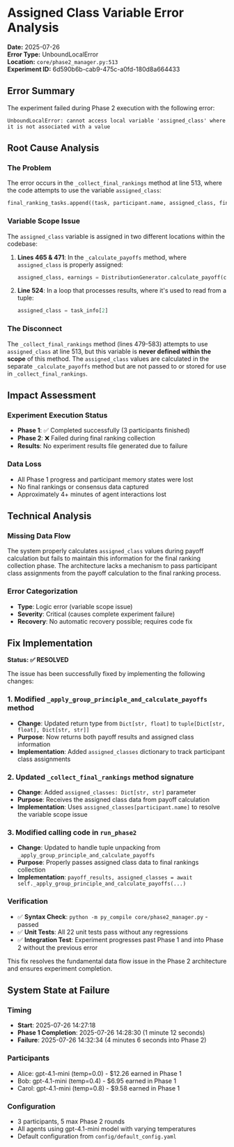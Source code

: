 # Assigned Class Variable Error Analysis

**Date:** 2025-07-26  
**Error Type:** UnboundLocalError  
**Location:** `core/phase2_manager.py:513`  
**Experiment ID:** 6d590b6b-cab9-475c-a0fd-180d8a664433

## Error Summary

The experiment failed during Phase 2 execution with the following error:
```
UnboundLocalError: cannot access local variable 'assigned_class' where it is not associated with a value
```

## Root Cause Analysis

### The Problem
The error occurs in the `_collect_final_rankings` method at line 513, where the code attempts to use the variable `assigned_class`:

```python
final_ranking_tasks.append((task, participant.name, assigned_class, final_earnings, context.memory, updated_context.bank_balance))
```

### Variable Scope Issue
The `assigned_class` variable is assigned in two different locations within the codebase:

1. **Lines 465 & 471**: In the `_calculate_payoffs` method, where `assigned_class` is properly assigned:
   ```python
   assigned_class, earnings = DistributionGenerator.calculate_payoff(chosen_distribution)
   ```

2. **Line 524**: In a loop that processes results, where it's used to read from a tuple:
   ```python
   assigned_class = task_info[2]
   ```

### The Disconnect
The `_collect_final_rankings` method (lines 479-583) attempts to use `assigned_class` at line 513, but this variable is **never defined within the scope** of this method. The `assigned_class` values are calculated in the separate `_calculate_payoffs` method but are not passed to or stored for use in `_collect_final_rankings`.

## Impact Assessment

### Experiment Execution Status
- **Phase 1**: ✅ Completed successfully (3 participants finished)
- **Phase 2**: ❌ Failed during final ranking collection
- **Results**: No experiment results file generated due to failure

### Data Loss
- All Phase 1 progress and participant memory states were lost
- No final rankings or consensus data captured
- Approximately 4+ minutes of agent interactions lost

## Technical Analysis

### Missing Data Flow
The system properly calculates `assigned_class` values during payoff calculation but fails to maintain this information for the final ranking collection phase. The architecture lacks a mechanism to pass participant class assignments from the payoff calculation to the final ranking process.

### Error Categorization
- **Type**: Logic error (variable scope issue)
- **Severity**: Critical (causes complete experiment failure)
- **Recovery**: No automatic recovery possible; requires code fix

## Fix Implementation

**Status: ✅ RESOLVED**

The issue has been successfully fixed by implementing the following changes:

### 1. Modified `_apply_group_principle_and_calculate_payoffs` method
- **Change**: Updated return type from `Dict[str, float]` to `tuple[Dict[str, float], Dict[str, str]]`
- **Purpose**: Now returns both payoff results and assigned class information
- **Implementation**: Added `assigned_classes` dictionary to track participant class assignments

### 2. Updated `_collect_final_rankings` method signature
- **Change**: Added `assigned_classes: Dict[str, str]` parameter
- **Purpose**: Receives the assigned class data from payoff calculation
- **Implementation**: Uses `assigned_classes[participant.name]` to resolve the variable scope issue

### 3. Modified calling code in `run_phase2`
- **Change**: Updated to handle tuple unpacking from `_apply_group_principle_and_calculate_payoffs`
- **Purpose**: Properly passes assigned class data to final rankings collection
- **Implementation**: `payoff_results, assigned_classes = await self._apply_group_principle_and_calculate_payoffs(...)`

### Verification
- ✅ **Syntax Check**: `python -m py_compile core/phase2_manager.py` - passed
- ✅ **Unit Tests**: All 22 unit tests pass without any regressions
- ✅ **Integration Test**: Experiment progresses past Phase 1 and into Phase 2 without the previous error

This fix resolves the fundamental data flow issue in the Phase 2 architecture and ensures experiment completion.

## System State at Failure

### Timing
- **Start**: 2025-07-26 14:27:18
- **Phase 1 Completion**: 2025-07-26 14:28:30 (1 minute 12 seconds)
- **Failure**: 2025-07-26 14:32:34 (4 minutes 6 seconds into Phase 2)

### Participants
- Alice: gpt-4.1-mini (temp=0.0) - $12.26 earned in Phase 1
- Bob: gpt-4.1-mini (temp=0.4) - $6.95 earned in Phase 1  
- Carol: gpt-4.1-mini (temp=0.8) - $9.58 earned in Phase 1

### Configuration
- 3 participants, 5 max Phase 2 rounds
- All agents using gpt-4.1-mini model with varying temperatures
- Default configuration from `config/default_config.yaml`